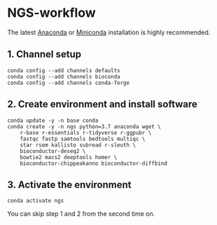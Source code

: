 # NGS-workflow

The latest [Anaconda](https://docs.anaconda.com/anaconda/install/) or [Miniconda](https://docs.conda.io/projects/conda/en/latest/user-guide/install/) installation is highly recommended.

## 1. Channel setup
```
conda config --add channels defaults
conda config --add channels bioconda
conda config --add channels conda-forge
```
## 2. Create environment and install software
```
conda update -y -n base conda
conda create -y -n ngs python=3.7 anaconda wget \
    r-base r-essentials r-tidyverse r-ggpubr \
    fastqc fastp samtools bedtools multiqc \
    star rsem kallisto subread r-sleuth \
    bioconductor-deseq2 \
    bowtie2 macs2 deeptools homer \
    bioconductor-chippeakanno bioconductor-diffbind
```

## 3. Activate the environment
```
conda activate ngs
```
You can skip step 1 and 2 from the second time on.

